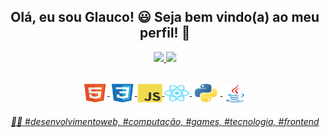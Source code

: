<div align="center" style="display: inline_block">
  <h2> Olá, eu sou Glauco! 😃 Seja bem vindo(a) ao meu perfil! 👋 </h2>
</div>

<div align="center">
  <a href="[https://github.com/glaucoamaro](https://github.com/glaucoamaro)"> 
  <img height="170em" src="https://github-readme-stats.vercel.app/api?username=glaucoamaro&show_icons=true&theme=github_dark&include_all_commits=true&count_private=true"/>
  <img height="170em" src="https://github-readme-stats.vercel.app/api/top-langs/?username=rafaballerini&layout=compact&langs_count=16&theme=github_dark"/>
</div>

##

<div align="center" style="display: inline_block">
  <img align="center" alt="HTML" height="30" width="40" src="https://github.com/devicons/devicon/blob/master/icons/html5/html5-original.svg" />
  <img align="center" alt="CSS" height="30" width="40" src="https://github.com/devicons/devicon/blob/master/icons/css3/css3-original.svg" />
  <img align="center" alt="Js" height="30" width="40" src="https://github.com/devicons/devicon/blob/master/icons/javascript/javascript-original.svg" />
  <img align="center" alt="React" height="30" width="40" src="https://github.com/devicons/devicon/blob/master/icons/react/react-original.svg" />
  <img align="center" alt="Python" height="35" width="45" src="https://github.com/devicons/devicon/blob/master/icons/python/python-original.svg" /> 
  <img align="center" alt="Java" height="30" width="40" src="https://github.com/devicons/devicon/blob/master/icons/java/java-original.svg" />
</div>
  

<h6 align="center" style="display: inline_block"> 💁‍♂️ #desenvolvimentoweb, #computação, #games, #tecnologia, #frontend </h6>

##

